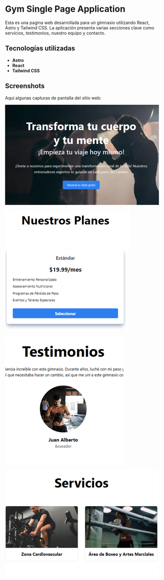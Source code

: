 # Gym Single Page Application

Esta es una pagina web desarrollada para un gimnasio utilizando React, Astro y Tailwind CSS. La aplicación presenta varias secciones clave como servicios, testimonios, nuestro equipo y contacto.

## Tecnologías utilizadas

- **Astro**
- **React**
- **Tailwind CSS**

## Screenshots

Aquí algunas capturas de pantalla del sitio web:

![Home Page](./src/imgs/hero.png)

![Planes Page](./src/imgs/planes.png)

![testimonios Page](./src/imgs/testimonios.png)

![servicios Page](./src/imgs/servicios.png)
